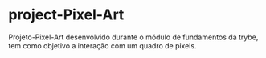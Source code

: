# project-Pixel-Art
Projeto-Pixel-Art desenvolvido durante o módulo de fundamentos da trybe, tem como objetivo a interação com um quadro de pixels.
